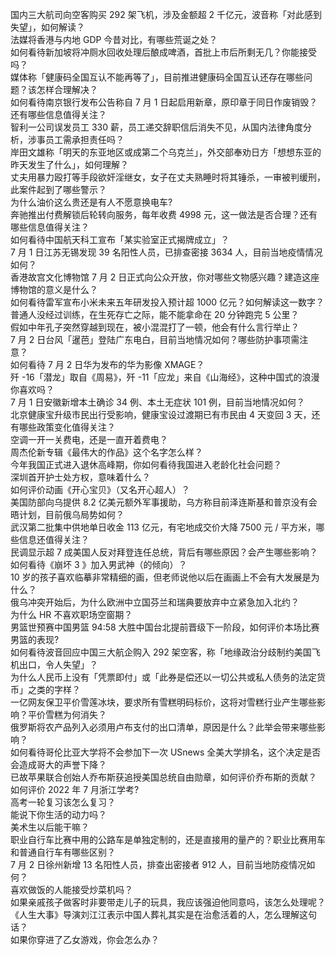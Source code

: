 国内三大航司向空客购买 292 架飞机，涉及金额超 2 千亿元，波音称「对此感到失望」，如何解读？  
法媒将香港与内地 GDP 今昔对比，有哪些荒诞之处？  
如何看待新加坡将冲厕水回收处理后酿成啤酒，首批上市后所剩无几？你能接受吗？  
媒体称「健康码全国互认不能再等了」，目前推进健康码全国互认还存在哪些问题？该怎样合理解决？  
如何看待南京银行发布公告称自 7 月 1 日起启用新章，原印章于同日作废销毁？还有哪些信息值得关注？  
智利一公司误发员工 330 薪，员工递交辞职信后消失不见，从国内法律角度分析，涉事员工需承担责任吗？  
岸田文雄称「明天的东亚地区或成第二个乌克兰」，外交部奉劝日方「想想东亚的昨天发生了什么」，如何理解？  
丈夫用暴力殴打等手段欲奸淫继女，女子在丈夫熟睡时将其锤杀，一审被判缓刑，此案件起到了哪些警示？  
为什么油价这么贵还是有人不愿意换电车?  
奔驰推出付费解锁后轮转向服务，每年收费 4998 元，这一做法是否合理？还有哪些信息值得关注？  
​如何看待中国航天科工宣布「某实验室正式揭牌成立」？  
7 月 1 日江苏无锡发现 39 名阳性人员，已排查密接 3634 人，目前当地疫情情况如何？  
香港故宫文化博物馆 7 月 2 日正式向公众开放，你对哪些文物感兴趣？建造这座博物馆的意义是什么？  
如何看待雷军宣布小米未来五年研发投入预计超 1000 亿元？如何解读这一数字？  
普通人没经过训练，在生死存亡之际，能不能拿命在 20 分钟跑完 5 公里？  
假如中年孔子突然穿越到现在，被小混混打了一顿，他会有什么言行举止？  
7 月 2 日台风「暹芭」登陆广东电白，目前当地情况如何？哪些防护事项需注意？  
如何看待 7 月 2 日华为发布的华为影像 XMAGE？  
歼 -16「潜龙」取自《周易》，歼 -11「应龙」来自《山海经》，这种中国式的浪漫你喜欢吗？  
7 月 1 日安徽新增本土确诊 34 例、本土无症状 101 例，目前当地情况如何？  
北京健康宝升级市民出行受影响，健康宝设过渡期已有市民由 4 天变回 3 天，还有哪些政策变化值得关注？  
空调一开一关费电，还是一直开着费电？  
周杰伦新专辑《最伟大的作品》这个名字怎么样？  
今年我国正式进入退休高峰期，你如何看待我国进入老龄化社会问题？  
深圳首开护士处方权，意味着什么？  
如何评价动画《开心宝贝》（又名开心超人）？  
美国防部向乌提供 8.2 亿美元额外军事援助，乌方称目前泽连斯基和普京没有会晤计划，目前俄乌局势如何？  
武汉第二批集中供地单日收金 113 亿元，有宅地成交价大降 7500 元 / 平方米，哪些信息还值得关注？  
民调显示超 7 成美国人反对拜登连任总统，背后有哪些原因？会产生哪些影响？  
如何看待《崩坏 3 》加入男武神（的倾向）？  
10 岁的孩子喜欢临摹非常精细的画，但老师说他以后在画画上不会有大发展是为什么？  
俄乌冲突开始后，为什么欧洲中立国芬兰和瑞典要放弃中立紧急加入北约？  
为什么 HR 不喜欢职场空窗期？  
男篮世预赛中国男篮 94:58 大胜中国台北提前晋级下一阶段，如何评价本场比赛男篮的表现?  
如何看待波音回应中国三大航企购入 292 架空客，称「地缘政治分歧制约美国飞机出口，令人失望」？  
为什么人民币上没有「凭票即付」或「此券是偿还以一切公共或私人债务的法定货币」之类的字样？  
一亿网友保卫平价雪莲冰块，要求所有雪糕明码标价，这将对雪糕行业产生哪些影响？平价雪糕为何消失？  
俄罗斯将农产品列入必须用卢布支付的出口清单，原因是什么？此举会带来哪些影响？  
如何看待哥伦比亚大学将不会参加下一次 USnews 全美大学排名，这个决定是否会造成哥大的声誉下降？  
已故苹果联合创始人乔布斯获追授美国总统自由勋章，如何评价乔布斯的贡献？  
如何评价 2022 年 7 月浙江学考?  
高考一轮复习该怎么复习？  
能说下你生活的动力吗？  
美术生以后能干嘛？  
职业自行车比赛中用的公路车是单独定制的，还是直接用的量产的？职业比赛用车和普通自行车有哪些区别？  
7 月 2 日徐州新增 13 名阳性人员，排查出密接者 912 人，目前当地防疫情况如何？  
喜欢做饭的人能接受炒菜机吗？  
如果亲戚孩子做客时非要带走儿子的玩具，我应该强迫他同意吗，该怎么处理呢？  
《人生大事》导演刘江江表示中国人葬礼其实是在治愈活着的人，怎么理解这句话？  
如果你穿进了乙女游戏，你会怎么办？  

